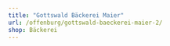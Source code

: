 ```yaml
---
title: "Gottswald Bäckerei Maier"
url: /offenburg/gottswald-baeckerei-maier-2/
shop: Bäckerei
---
```

